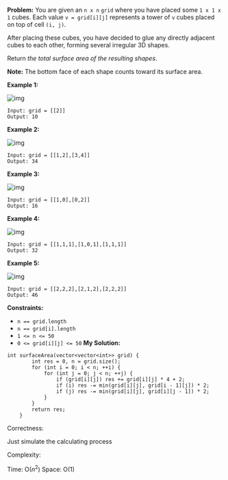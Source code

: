 **Problem:**
You are given an `n x n` `grid` where you have placed some `1 x 1 x 1` cubes. Each value `v = grid[i][j]` represents a tower of `v` cubes placed on top of cell `(i, j)`.

After placing these cubes, you have decided to glue any directly adjacent cubes to each other, forming several irregular 3D shapes.

Return *the total surface area of the resulting shapes*.

**Note:** The bottom face of each shape counts toward its surface area.

 

**Example 1:**

![img](https://assets.leetcode.com/uploads/2021/01/08/tmp-grid1.jpg)

```
Input: grid = [[2]]
Output: 10
```

**Example 2:**

![img](https://assets.leetcode.com/uploads/2021/01/08/tmp-grid2.jpg)

```
Input: grid = [[1,2],[3,4]]
Output: 34
```

**Example 3:**

![img](https://assets.leetcode.com/uploads/2021/01/08/tmp-grid3.jpg)

```
Input: grid = [[1,0],[0,2]]
Output: 16
```

**Example 4:**

![img](https://assets.leetcode.com/uploads/2021/01/08/tmp-grid4.jpg)

```
Input: grid = [[1,1,1],[1,0,1],[1,1,1]]
Output: 32
```

**Example 5:**

![img](https://assets.leetcode.com/uploads/2021/01/08/tmp-grid5.jpg)

```
Input: grid = [[2,2,2],[2,1,2],[2,2,2]]
Output: 46
```

 

**Constraints:**

- `n == grid.length`
- `n == grid[i].length`
- `1 <= n <= 50`
- `0 <= grid[i][j] <= 50`
**My Solution:**
```
int surfaceArea(vector<vector<int>> grid) {
        int res = 0, n = grid.size();
        for (int i = 0; i < n; ++i) {
            for (int j = 0; j < n; ++j) {
                if (grid[i][j]) res += grid[i][j] * 4 + 2;
                if (i) res -= min(grid[i][j], grid[i - 1][j]) * 2;
                if (j) res -= min(grid[i][j], grid[i][j - 1]) * 2;
            }
        }
        return res;
    }
```
Correctness:

Just simulate the calculating process

Complexity:

Time: O($n^2$)
Space:  O(1)